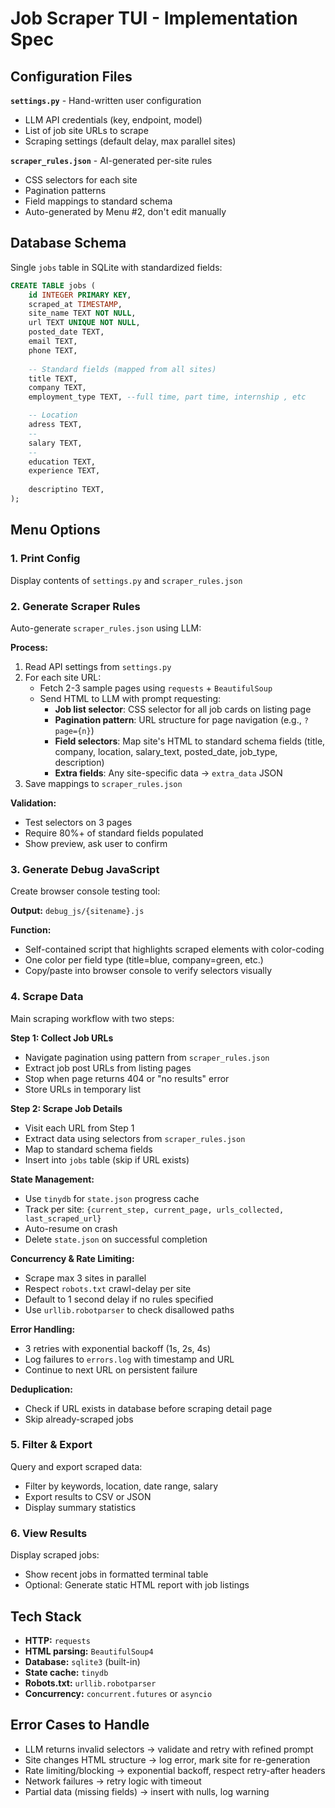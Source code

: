# Job Scraper TUI - Implementation Spec

## Configuration Files

**`settings.py`** - Hand-written user configuration
- LLM API credentials (key, endpoint, model)
- List of job site URLs to scrape
- Scraping settings (default delay, max parallel sites)

**`scraper_rules.json`** - AI-generated per-site rules
- CSS selectors for each site
- Pagination patterns
- Field mappings to standard schema
- Auto-generated by Menu #2, don't edit manually

## Database Schema

Single `jobs` table in SQLite with standardized fields:

```sql
CREATE TABLE jobs (
    id INTEGER PRIMARY KEY,
    scraped_at TIMESTAMP,
    site_name TEXT NOT NULL,
    url TEXT UNIQUE NOT NULL,
    posted_date TEXT,
    email TEXT,
    phone TEXT,
    
    -- Standard fields (mapped from all sites)
    title TEXT,
    company TEXT,
    employment_type TEXT, --full time, part time, internship , etc

    -- Location
    adress TEXT,
    -- 
    salary TEXT,
    -- 
    education TEXT,
    experience TEXT,
    
    descriptino TEXT,
);
```

## Menu Options

### 1. Print Config
Display contents of `settings.py` and `scraper_rules.json`

### 2. Generate Scraper Rules
Auto-generate `scraper_rules.json` using LLM:

**Process:**
1. Read API settings from `settings.py`
2. For each site URL:
   - Fetch 2-3 sample pages using `requests` + `BeautifulSoup`
   - Send HTML to LLM with prompt requesting:
     - **Job list selector**: CSS selector for all job cards on listing page
     - **Pagination pattern**: URL structure for page navigation (e.g., `?page={n}`)
     - **Field selectors**: Map site's HTML to standard schema fields (title, company, location, salary_text, posted_date, job_type, description)
     - **Extra fields**: Any site-specific data → `extra_data` JSON
3. Save mappings to `scraper_rules.json`

**Validation:** 
- Test selectors on 3 pages
- Require 80%+ of standard fields populated
- Show preview, ask user to confirm

### 3. Generate Debug JavaScript
Create browser console testing tool:

**Output:** `debug_js/{sitename}.js`

**Function:**
- Self-contained script that highlights scraped elements with color-coding
- One color per field type (title=blue, company=green, etc.)
- Copy/paste into browser console to verify selectors visually

### 4. Scrape Data
Main scraping workflow with two steps:

**Step 1: Collect Job URLs**
- Navigate pagination using pattern from `scraper_rules.json`
- Extract job post URLs from listing pages
- Stop when page returns 404 or "no results" error
- Store URLs in temporary list

**Step 2: Scrape Job Details**
- Visit each URL from Step 1
- Extract data using selectors from `scraper_rules.json`
- Map to standard schema fields
- Insert into `jobs` table (skip if URL exists)

**State Management:**
- Use `tinydb` for `state.json` progress cache
- Track per site: `{current_step, current_page, urls_collected, last_scraped_url}`
- Auto-resume on crash
- Delete `state.json` on successful completion

**Concurrency & Rate Limiting:**
- Scrape max 3 sites in parallel
- Respect `robots.txt` crawl-delay per site
- Default to 1 second delay if no rules specified
- Use `urllib.robotparser` to check disallowed paths

**Error Handling:**
- 3 retries with exponential backoff (1s, 2s, 4s)
- Log failures to `errors.log` with timestamp and URL
- Continue to next URL on persistent failure

**Deduplication:**
- Check if URL exists in database before scraping detail page
- Skip already-scraped jobs

### 5. Filter & Export
Query and export scraped data:
- Filter by keywords, location, date range, salary
- Export results to CSV or JSON
- Display summary statistics

### 6. View Results
Display scraped jobs:
- Show recent jobs in formatted terminal table
- Optional: Generate static HTML report with job listings

## Tech Stack

- **HTTP:** `requests`
- **HTML parsing:** `BeautifulSoup4`
- **Database:** `sqlite3` (built-in)
- **State cache:** `tinydb`
- **Robots.txt:** `urllib.robotparser`
- **Concurrency:** `concurrent.futures` or `asyncio`

## Error Cases to Handle

- LLM returns invalid selectors → validate and retry with refined prompt
- Site changes HTML structure → log error, mark site for re-generation
- Rate limiting/blocking → exponential backoff, respect retry-after headers
- Network failures → retry logic with timeout
- Partial data (missing fields) → insert with nulls, log warning
